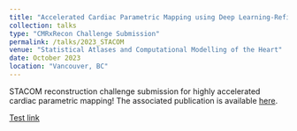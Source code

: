 ```yaml
---
title: "Accelerated Cardiac Parametric Mapping using Deep Learning-Refined Subspace Models"
collection: talks
type: "CMRxRecon Challenge Submission"
permalink: /talks/2023_STACOM
venue: "Statistical Atlases and Computational Modelling of the Heart"
date: October 2023
location: "Vancouver, BC"
---
```


STACOM reconstruction challenge submission for highly accelerated cardiac parametric mapping! The associated publication is available [here](https://link.springer.com/chapter/10.1007/978-3-031-52448-6_35).

[Test link](/publications/2024_CMRxRecon)
